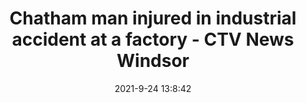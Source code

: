 ---
"title": "Chatham man injured in industrial accident at a factory - CTV News Windsor"
"date": "2021-9-24 13:8:42"
"feed_name": "GOOGLENEWSINDUSTRIAL"
"feed_website": "https://news.google.com/search?q=industrial%2Bincident&hl=en-US&gl=US&ceid=US:en"
"feed_rss": "https://news.google.com/rss/search?q=industrial%2Bincident&hl=en-US&gl=US&ceid=US:en"
"link": "https://windsor.ctvnews.ca/chatham-man-injured-in-industrial-accident-at-a-factory-1.5598884"
"file": "_posts/2021-1-1-8d07fb13810e9c981b17640dc603fd9a3ecec8a7.md"
"accident": "1"
"drilling": "0"
"dead": "0"
"injured": "1"
"where": "industrial site"
"place": "Chatham-Kent, Windsor, Ontario"
---